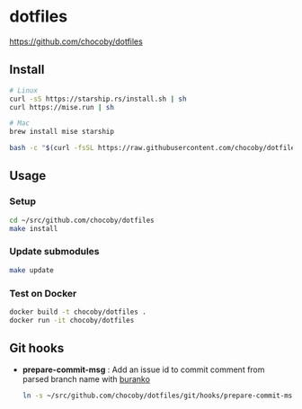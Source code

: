 # dotfiles

https://github.com/chocoby/dotfiles

## Install

```sh
# Linux
curl -sS https://starship.rs/install.sh | sh
curl https://mise.run | sh

# Mac
brew install mise starship

bash -c "$(curl -fsSL https://raw.githubusercontent.com/chocoby/dotfiles/main/scripts/install)"
```

## Usage

### Setup

```sh
cd ~/src/github.com/chocoby/dotfiles
make install
```

### Update submodules

```sh
make update
```

### Test on Docker

```sh
docker build -t chocoby/dotfiles .
docker run -it chocoby/dotfiles
```

## Git hooks

* **prepare-commit-msg** : Add an issue id to commit comment from parsed branch name with [buranko](https://github.com/chocoby/buranko)

  ```sh
  ln -s ~/src/github.com/chocoby/dotfiles/git/hooks/prepare-commit-msg `pwd`/.git/hooks/
  ```

